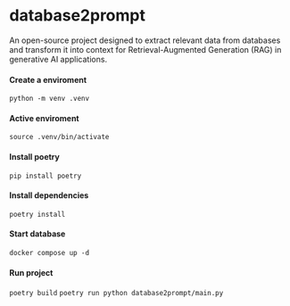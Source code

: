 # database2prompt
An open-source project designed to extract relevant data from databases and transform it into context for Retrieval-Augmented Generation (RAG) in generative AI applications.


#### Create a enviroment

`python -m venv .venv`

#### Active enviroment 

`source .venv/bin/activate`

#### Install poetry

`pip install poetry`

#### Install dependencies

`poetry install`

#### Start database

`docker compose up -d`

#### Run project

`poetry build`
`poetry run python database2prompt/main.py`